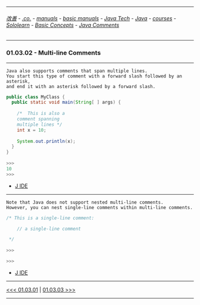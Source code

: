
---

###### [改善](https://github.com/ttltrk/0C/blob/master/README.MD) - [.co.](https://github.com/ttltrk/PRG/blob/master/CODING.MD) - [manuals](https://github.com/ttltrk/PRG/blob/master/MAN.MD) - [basic manuals](https://github.com/ttltrk/PRG/blob/master/MANUALS.MD) - [Java Tech](https://github.com/ttltrk/PRG/blob/master/JAVA/DOC/JT/JT.MD) - [Java](https://github.com/ttltrk/PRG/blob/master/JAVA/DOC/OJM/OJM.MD) - [courses](https://github.com/ttltrk/PRG/blob/master/JAVA/DOC/CM/JT.MD) - [Sololearn](https://github.com/ttltrk/PRG/blob/master/JAVA/DOC/SL/SL.MD) - [Basic Concepts](https://github.com/ttltrk/PRG/blob/master/JAVA/DOC/SL/01/01.MD) - [Java Comments](https://github.com/ttltrk/PRG/blob/master/JAVA/DOC/SL/01/0103/0103.MD)

---

### 01.03.02 - Multi-line Comments

---

```
Java also supports comments that span multiple lines.
You start this type of comment with a forward slash followed by an asterisk, 
and end it with an asterisk followed by a forward slash. 
```

```java
public class MyClass {
  public static void main(String[ ] args) {
    
    /*  This is also a
    comment spanning
    multiple lines */
    int x = 10; 
    
    System.out.println(x);
  }
}
    
>>>
10
>>>
```

* [J IDE](https://www.tutorialspoint.com/compile_java_online.php)

---

```
Note that Java does not support nested multi-line comments. 
However, you can nest single-line comments within multi-line comments.
```

```java
/* This is a single-line comment:

    // a single-line comment

 */
 
>>>

>>>
```

* [J IDE](https://www.tutorialspoint.com/compile_java_online.php)

---

[<<< 01.03.01](https://github.com/ttltrk/PRG/blob/master/JAVA/DOC/SL/01/0103/010301/010301.MD) |
[01.03.03 >>>](https://github.com/ttltrk/PRG/blob/master/JAVA/DOC/SL/01/0103/010303/010303.MD)

---

